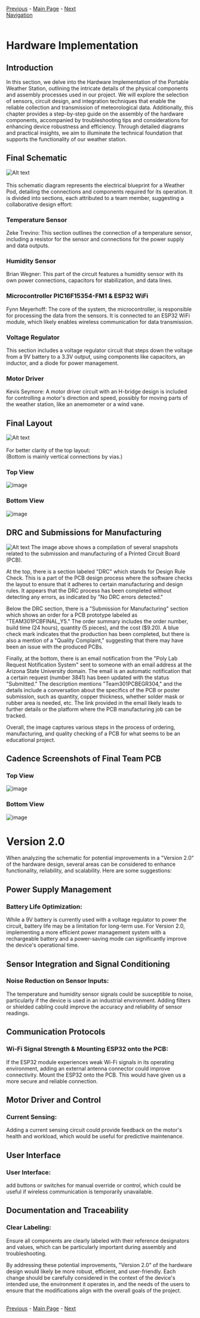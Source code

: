 [Previous](https://github.com/314-grp-301/314-grp-301.github.io/blob/main/Assignments/06-Microcontroller-Selection.md) - [Main Page](../README.md) - [Next](https://github.com/314-grp-301/314-grp-301.github.io/blob/main/Assignments/10-Software-Implementation.md)<br>
[Navigation](https://github.com/314-grp-301/314-grp-301.github.io/blob/main/docs/Navigation.md)<br><br>

# Hardware Implementation
## Introduction
In this section, we delve into the Hardware Implementation of the Portable Weather Station, outlining the intricate details of the physical components and assembly processes used in our project. We will explore the selection of sensors, circuit design, and integration techniques that enable the reliable collection and transmission of meteorological data. Additionally, this chapter provides a step-by-step guide on the assembly of the hardware components, accompanied by troubleshooting tips and considerations for enhancing device robustness and efficiency. Through detailed diagrams and practical insights, we aim to illuminate the technical foundation that supports the functionality of our weather station.

## Final Schematic
![Alt text](https://raw.githubusercontent.com/314-grp-301/314-grp-301.github.io/main/docs/assets/images/Team301Schematic-1.png)<br><br>
This schematic diagram represents the electrical blueprint for a Weather Pod, detailing the connections and components required for its operation. It is divided into sections, each attributed to a team member, suggesting a collaborative design effort:

### Temperature Sensor 
Zeke Trevino: This section outlines the connection of a temperature sensor, including a resistor for the sensor and connections for the power supply and data outputs.
### Humidity Sensor 
Brian Wegner: This part of the circuit features a humidity sensor with its own power connections, capacitors for stabilization, and data lines.
### Microcontroller PIC16F15354-FM1 & ESP32 WiFi 
Fynn Meyerhoff: The core of the system, the microcontroller, is responsible for processing the data from the sensors. It is connected to an ESP32 WiFi module, which likely enables wireless communication for data transmission.
### Voltage Regulator 
This section includes a voltage regulator circuit that steps down the voltage from a 9V battery to a 3.3V output, using components like capacitors, an inductor, and a diode for power management.
### Motor Driver 
Kevis Seymore: A motor driver circuit with an H-bridge design is included for controlling a motor's direction and speed, possibly for moving parts of the weather station, like an anemometer or a wind vane.

## Final Layout
![Alt text](https://raw.githubusercontent.com/314-grp-301/314-grp-301.github.io/main/docs/assets/images/09-TeamPCBFinal.jpg)<br><br>
For better clarity of the top layout:<br>
(Bottom is mainly vertical connections by vias.)
### Top View
![image](https://github.com/314-grp-301/314-grp-301.github.io/assets/157048263/db2b12fa-09c0-40cf-a767-ec3c0fa53c64)

### Bottom View
![image](https://github.com/314-grp-301/314-grp-301.github.io/assets/157048263/8e617c77-c672-421d-b754-771e8cbdbf9e)




## DRC and Submissions for Manufacturing
![Alt text](https://raw.githubusercontent.com/314-grp-301/314-grp-301.github.io/main/docs/assets/images/09-Hardware%20Implementation.png)
The image above shows a compilation of several snapshots related to the submission and manufacturing of a Printed Circuit Board (PCB). 

At the top, there is a section labeled "DRC" which stands for Design Rule Check. This is a part of the PCB design process where the software checks the layout to ensure that it adheres to certain manufacturing and design rules. It appears that the DRC process has been completed without detecting any errors, as indicated by "No DRC errors detected."

Below the DRC section, there is a "Submission for Manufacturing" section which shows an order for a PCB prototype labeled as "TEAM301PCBFINAL_Y5." The order summary includes the order number, build time (24 hours), quantity (5 pieces), and the cost ($9.20). A blue check mark indicates that the production has been completed, but there is also a mention of a "Quality Complaint," suggesting that there may have been an issue with the produced PCBs.

Finally, at the bottom, there is an email notification from the "Poly Lab Request Notification System" sent to someone with an email address at the Arizona State University domain. The email is an automatic notification that a certain request (number 3841) has been updated with the status "Submitted." The description mentions "Team301PCBEGR304," and the details include a conversation about the specifics of the PCB or poster submission, such as quantity, copper thickness, whether solder mask or rubber area is needed, etc. The link provided in the email likely leads to further details or the platform where the PCB manufacturing job can be tracked.

Overall, the image captures various steps in the process of ordering, manufacturing, and quality checking of a PCB for what seems to be an educational project.

## Cadence Screenshots of Final Team PCB
### Top View
![image](https://github.com/314-grp-301/314-grp-301.github.io/assets/157048263/1bb6312c-ce68-41f1-9e45-f6968db91e7f)
### Bottom View
![image](https://github.com/314-grp-301/314-grp-301.github.io/assets/157048263/3401403d-61e7-4be7-8671-d780e9d2e08c)

# Version 2.0
When analyzing the schematic for potential improvements in a "Version 2.0" of the hardware design, several areas can be considered to enhance functionality, reliability, and scalability. Here are some suggestions:


## Power Supply Management
### Battery Life Optimization: 
While a 9V battery is currently used with a voltage regulator to power the circuit, battery life may be a limitation for long-term use. For Version 2.0, implementing a more efficient power management system with a rechargeable battery and a power-saving mode can significantly improve the device's operational time.

## Sensor Integration and Signal Conditioning
### Noise Reduction on Sensor Inputs: 
The temperature and humidity sensor signals could be susceptible to noise, particularly if the device is used in an industrial environment. Adding filters or shielded cabling could improve the accuracy and reliability of sensor readings.

## Communication Protocols
### Wi-Fi Signal Strength & Mounting ESP32 onto the PCB: 
If the ESP32 module experiences weak Wi-Fi signals in its operating environment, adding an external antenna connector could improve connectivity.
Mount the ESP32 onto the PCB. This would have given us a more secure and reliable connection.

## Motor Driver and Control
### Current Sensing: 
Adding a current sensing circuit could provide feedback on the motor's health and workload, which would be useful for predictive maintenance.

## User Interface
### User Interface: 
add buttons or switches for manual override or control, which could be useful if wireless communication is temporarily unavailable.

## Documentation and Traceability
### Clear Labeling: 
Ensure all components are clearly labeled with their reference designators and values, which can be particularly important during assembly and troubleshooting.


By addressing these potential improvements, "Version 2.0" of the hardware design would likely be more robust, efficient, and user-friendly. Each change should be carefully considered in the context of the device's intended use, the environment it operates in, and the needs of the users to ensure that the modifications align with the overall goals of the project.<br><br>

[Previous](https://github.com/314-grp-301/314-grp-301.github.io/blob/main/Assignments/06-Microcontroller-Selection.md) - [Main Page](../README.md) - [Next](https://github.com/314-grp-301/314-grp-301.github.io/blob/main/Assignments/10-Software-Implementation.md)
